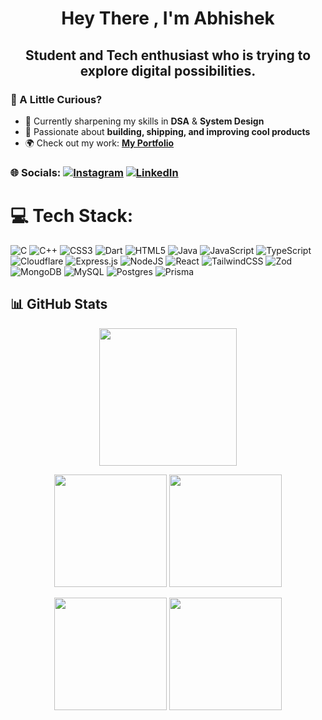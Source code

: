 <h1 align="center">Hey There , I'm Abhishek </h1>
<h2 align="center">Student and Tech enthusiast who is trying to explore digital possibilities.</h3>

### 🚀 A Little Curious?  
- 🌱 Currently sharpening my skills in **DSA** & **System Design**    
- 🎯 Passionate about **building, shipping, and improving cool products**
- 🌍 Check out my work: [**My Portfolio**](https://abhiiii.vercel.app/) 

### 🌐 Socials: [![Instagram](https://img.shields.io/badge/Instagram-%23E4405F.svg?logo=Instagram&logoColor=white)](https://instagram.com/abhishek__mishra1) [![LinkedIn](https://img.shields.io/badge/LinkedIn-%230077B5.svg?logo=linkedin&logoColor=white)](https://linkedin.com/in/10-abhi) 

# 💻 Tech Stack:
![C](https://img.shields.io/badge/c-%2300599C.svg?style=for-the-badge&logo=c&logoColor=white) ![C++](https://img.shields.io/badge/c++-%2300599C.svg?style=for-the-badge&logo=c%2B%2B&logoColor=white) ![CSS3](https://img.shields.io/badge/css3-%231572B6.svg?style=for-the-badge&logo=css3&logoColor=white) ![Dart](https://img.shields.io/badge/dart-%230175C2.svg?style=for-the-badge&logo=dart&logoColor=white) ![HTML5](https://img.shields.io/badge/html5-%23E34F26.svg?style=for-the-badge&logo=html5&logoColor=white) ![Java](https://img.shields.io/badge/java-%23ED8B00.svg?style=for-the-badge&logo=openjdk&logoColor=white) ![JavaScript](https://img.shields.io/badge/javascript-%23323330.svg?style=for-the-badge&logo=javascript&logoColor=%23F7DF1E) ![TypeScript](https://img.shields.io/badge/typescript-%23007ACC.svg?style=for-the-badge&logo=typescript&logoColor=white) ![Cloudflare](https://img.shields.io/badge/Cloudflare-F38020?style=for-the-badge&logo=Cloudflare&logoColor=white) ![Express.js](https://img.shields.io/badge/express.js-%23404d59.svg?style=for-the-badge&logo=express&logoColor=%2361DAFB) ![NodeJS](https://img.shields.io/badge/node.js-6DA55F?style=for-the-badge&logo=node.js&logoColor=white) ![React](https://img.shields.io/badge/react-%2320232a.svg?style=for-the-badge&logo=react&logoColor=%2361DAFB) ![TailwindCSS](https://img.shields.io/badge/tailwindcss-%2338B2AC.svg?style=for-the-badge&logo=tailwind-css&logoColor=white) ![Zod](https://img.shields.io/badge/zod-%233068b7.svg?style=for-the-badge&logo=zod&logoColor=white) ![MongoDB](https://img.shields.io/badge/MongoDB-%234ea94b.svg?style=for-the-badge&logo=mongodb&logoColor=white) ![MySQL](https://img.shields.io/badge/mysql-4479A1.svg?style=for-the-badge&logo=mysql&logoColor=white) ![Postgres](https://img.shields.io/badge/postgres-%23316192.svg?style=for-the-badge&logo=postgresql&logoColor=white) ![Prisma](https://img.shields.io/badge/Prisma-3982CE?style=for-the-badge&logo=Prisma&logoColor=white)

## 📊 GitHub Stats  

<!-- Row 1: Profile Details (Full Width) -->
<p align="center">
  <img src="http://github-profile-summary-cards.vercel.app/api/cards/profile-details?username=10-abhi&theme=aura" height="220"/>
</p>

<!-- Row 2: Stats + Productive Time (Equal Height) -->
<p align="center">
  <img src="http://github-profile-summary-cards.vercel.app/api/cards/stats?username=10-abhi&theme=aura" height="180"/>
  <img src="http://github-profile-summary-cards.vercel.app/api/cards/productive-time?username=10-abhi&theme=aura&utcOffset=8" height="180"/>
</p>

<!-- Row 3: Top Languages + Contributor Stats (Equal Height) -->
<p align="center">
  <img src="https://github-readme-stats.vercel.app/api/top-langs/?username=10-abhi&theme=github_dark&hide_border=false&layout=compact" height="180"/>
  <img class src="https://github-contributor-stats.vercel.app/api?username=10-abhi&limit=5&theme=transparent&combine_all_yearly_contributions=true" height="180"/>
</p>


